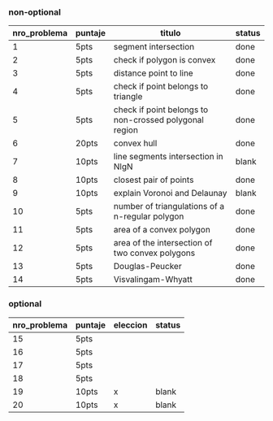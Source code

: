 

### non-optional
| nro_problema | puntaje | titulo | status |
|--------------|---------|----------|--------|
| 1            | 5pts    | segment intersection       | done       |
| 2            | 5pts    | check if polygon is convex        | done       |
| 3            | 5pts    | distance point to line            | done   |
| 4            | 5pts    | check if point belongs to triangle        | done        |
| 5            | 5pts    | check if point belongs to non-crossed polygonal region         | done       |
| 6            | 20pts   | convex hull        | done        |
| 7            | 10pts   | line segments intersection in NlgN        | blank       |
| 8            | 10pts   | closest pair of points         | done       |
| 9            | 10pts   | explain Voronoi and Delaunay        | blank       |
| 10           | 5pts    | number of triangulations of a n-regular polygon        | done       |
| 11           | 5pts    | area of a convex polygon        | done       |
| 12           | 5pts    | area of the intersection of two convex polygons         | done       |
| 13           | 5pts    | Douglas-Peucker        | done       |
| 14           | 5pts    | Visvalingam-Whyatt         | done       |


### optional
| nro_problema | puntaje | eleccion | status |
|--------------|---------|----------|--------|
| 15           | 5pts    |          |        |
| 16           | 5pts    |          |        |
| 17           | 5pts    |          |        |
| 18           | 5pts    |          |        |
| 19           | 10pts   | x        | blank       |
| 20           | 10pts   | x        | blank       |